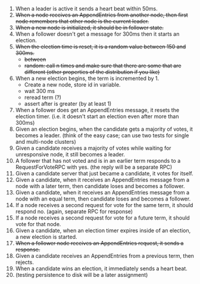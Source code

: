 1) When a leader is active it sends a heart beat within 50ms.
2) ~~When a node receives an AppendEntries from another node, then first node remembers that other node is the current leader.~~
3) ~~When a new node is initialized, it should be in follower state.~~
4) When a follower doesn't get a message for 300ms then it starts an election.
5) ~~When the election time is reset, it is a random value between 150 and 300ms.~~
    - ~~between~~
    - ~~random: call n times and make sure that there are some that are different (other properties of the distribution if you like)~~
6) When a new election begins, the term is incremented by 1.
    - Create a new node, store id in variable.
    - wait 300 ms
    - reread term (?)
    - assert after is greater (by at least 1)
7) When a follower does get an AppendEntries message, it resets the election timer. (i.e. it doesn't start an election even after more than 300ms)
8) Given an election begins, when the candidate gets a majority of votes, it becomes a leader. (think of the easy case; can use two tests for single and multi-node clusters)
9) Given a candidate receives a majority of votes while waiting for unresponsive node, it still becomes a leader.
10) A follower that has not voted and is in an earlier term responds to a RequestForVoteRPC with yes. (the reply will be a separate RPC)
11) Given a candidate server that just became a candidate, it votes for itself.
12) Given a candidate, when it receives an AppendEntries message from a node with a later term, then candidate loses and becomes a follower.
13) Given a candidate, when it receives an AppendEntries message from a node with an equal term, then candidate loses and becomes a follower.
14) If a node receives a second request for vote for the same term, it should respond no. (again, separate RPC for response)
15) If a node receives a second request for vote for a future term, it should vote for that node.
16) Given a candidate, when an election timer expires inside of an election, a new election is started.
17) ~~When a follower node receives an AppendEntries request, it sends a response.~~
18) Given a candidate receives an AppendEntries from a previous term, then rejects.
19) When a candidate wins an election, it immediately sends a heart beat.
20) (testing persistence to disk will be a later assignment)